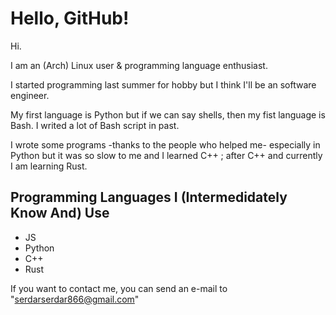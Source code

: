 # Hello, GitHub!

Hi.

I am an (Arch) Linux user & programming language enthusiast.

I started programming last summer for hobby but I think I'll be an software engineer. 

My first language is Python but if we can say shells, then my fist language is Bash. I writed a lot of Bash script in past.

I wrote some programs -thanks to the people who helped me- especially in Python but it was so slow to me and I learned C++ ;  after C++ and currently I am learning Rust.

## Programming Languages I (Intermedidately Know And) Use
- JS
- Python
- C++
- Rust

If you want to contact me, you can send an e-mail to "serdarserdar866@gmail.com"
